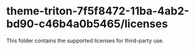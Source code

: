 # theme-triton-7f5f8472-11ba-4ab2-bd90-c46b4a0b5465/licenses

This folder contains the supported licenses for third-party use.
